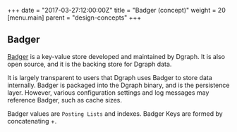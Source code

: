 +++
date = "2017-03-27:12:00:00Z"
title = "Badger (concept)"
weight = 20
[menu.main]
    parent = "design-concepts"
+++

##  Badger
[Badger](https://github.com/dgraph-io/badger) is a key-value store developed and maintained by Dgraph. It is also open source, and it is the backing store for Dgraph data. 

It is largely transparent to users that Dgraph uses Badger to store data internally. Badger is packaged into the Dgraph binary, and is the persistence layer. However, various configuration settings and log messages may reference Badger, such as cache sizes.

Badger values are `Posting Lists` and indexes. Badger Keys are formed by concatenating <RelationshipName>+<NodeUID>.
